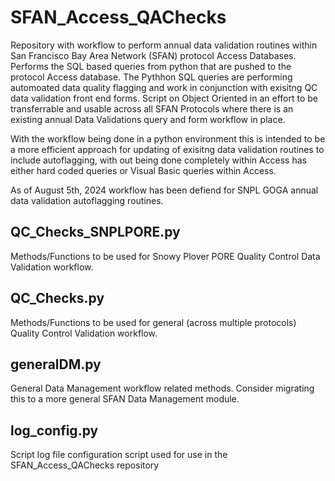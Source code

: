 # SFAN_Access_QAChecks
Repository with workflow to perform annual data validation routines within San Francisco Bay Area Network (SFAN) protocol Access Databases.  Performs the SQL based queries from python that are pushed to the protocol Access database.  The Pythhon SQL queries are performing automoated data quality flagging and work in conjunction with exisitng QC data validation front end forms.  Script on Object Oriented in an effort to be transferrable and usable across all SFAN Protocols where there is an existing annual Data Validations query and form workflow in place.  

With the workflow being done in a python environment this is intended to be a more efficient approach for updating of exisitng data validation routines to include autoflagging, with out being done completely within Access has either hard coded queries or Visual Basic queries within Access.

As of August 5th, 2024 workflow has been defiend for SNPL GOGA annual data validation autoflagging routines.  

## QC_Checks_SNPLPORE.py
Methods/Functions to be used for Snowy Plover PORE Quality Control Data Validation workflow.

## QC_Checks.py
Methods/Functions to be used for general (across multiple protocols) Quality Control Validation workflow.

## generalDM.py
General Data Management workflow related methods.  Consider migrating this to a more general SFAN Data Management module.

## log_config.py
Script log file configuration script used for use in the SFAN_Access_QAChecks repository
